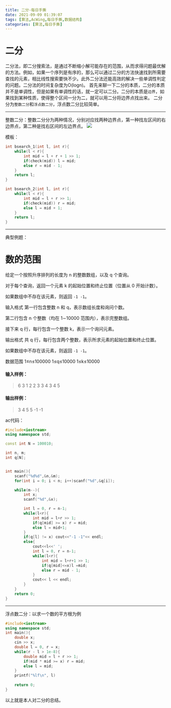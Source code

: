 ```yaml
---
title: 二分-每日手撕
date: 2021-09-09 01:39:07
tags: [算法,AcWing,每日手撕,数据结构]
categories: [算法,每日手撕]
---
```

# 二分
二分法，即二分搜索法，是通过不断缩小解可能存在的范围，从而求得问题最优解的方法。例如，如果一个序列是有序的，那么可以通过二分的方法快速找到所需要查找的元素，相比线性搜索要快不少。此外二分法还能高效的解决一些单调性判定的问题。二分法的时间复杂度为O(logn)。
首先来聊一下二分的本质，二分的本质并不是单调性，但是如果有单调性的话，就一定可以二分。二分的本质是`边界`，如果找到某种性质，使得整个区间一分为二，就可以用二分将边界点找出来。
二分分为`整数二分`和`浮点数二分`，浮点数二分比较简单。

---
整数二分：整数二分分为两种情况，分别对应找两种边界点，第一种找左区间的右边界点，第二种是找右区间的左边界点。
![](./1.png)

模板：
```cpp
int bsearch_1(int l, int r){
	while(l < r){
		int mid = l + r + 1 >> 1;
		if(check(mid)) l = mid;
		else r = mid - 1;
	}
	return l;
}

int bsearch_2(int l, int r){
	while(l < r){
		int mid = l + r >> 1;
		if(check(mid)) r = mid;
		else l = mid + 1;
	}
	return l;
} 
```
---
 典型例题：

# 数的范围

给定一个按照升序排列的长度为 n 的整数数组，以及 q 个查询。

对于每个查询，返回一个元素 k 的起始位置和终止位置（位置从 0 开始计数）。

如果数组中不存在该元素，则返回 `-1 -1`。

输入格式
第一行包含整数 n 和 q，表示数组长度和询问个数。

第二行包含 n 个整数（均在 1∼10000 范围内），表示完整数组。

接下来 q 行，每行包含一个整数 k，表示一个询问元素。

输出格式
共 q 行，每行包含两个整数，表示所求元素的起始位置和终止位置。

如果数组中不存在该元素，则返回 `-1 -1`。

数据范围
1≤n≤100000
1≤q≤10000
1≤k≤10000
#### 输入样例：
> 6 3
1 2 2 3 3 4
3
4
5

#### 输出样例：

> 3 4
5 5
-1 -1

ac代码：
```cpp
#include<iostream>
using namespace std;

const int N = 100010;

int n, m;
int q[N];


int main(){
    scanf("%d%d",&n,&m);
    for(int i = 0; i < n; i++)scanf("%d",&q[i]);

    while(m--){
        int x;
        scanf("%d",&x);

        int l = 0, r = n-1;
        while(l<r){
            int mid = l+r >> 1;
            if(q[mid] >= x) r = mid;
            else l = mid+1;
        }
        if(q[l] != x) cout<<"-1 -1"<< endl;
        else{
            cout<<l<<' ';
            int l = 0, r = n-1;
            while(l<r){
                int mid = l+r+1 >> 1;
                if(q[mid]<=x)l =mid;
                else r = mid - 1;
            }
            cout<< l << endl;
        }
    }
    return 0;
}
```

---


浮点数二分：以求一个数的平方根为例
```cpp
#include<iostream>
using namespace std;
int main(){
	double x;
	cin >> x;
	double l = 0, r = x;
	while(r - l > 1e-8){
		double mid = l + r >> 1;
		if(mid * mid >= x) r = mid;
		else l = mid;
	}
	printf("%lf\n", l)
	
	return 0;
}

```
以上就是本人对二分的总结。

